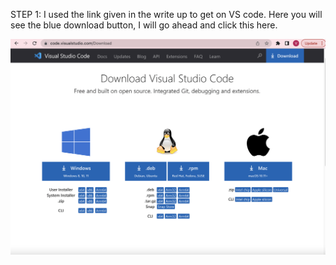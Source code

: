 STEP 1: I used the link given in the write up to get on VS code. Here you will see the blue download button, I will go ahead and click this here. 

![Image](STEP2.png)
